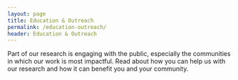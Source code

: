 ```yaml
---
layout: page
title: Education & Outreach
permalink: /education-outreach/
header: Education & Outreach
---
```


Part of our research is engaging with the public, especially the communities in
which our work is most impactful. Read about how you can help us with our
research and how it can benefit you and your community.


